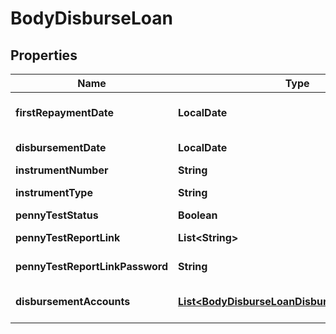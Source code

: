 

# BodyDisburseLoan


## Properties

Name | Type | Description | Notes
------------ | ------------- | ------------- | -------------
**firstRepaymentDate** | **LocalDate** | First repayment date as per repayment schedule |  [optional]
**disbursementDate** | **LocalDate** | Disbursement date to the end customer |  [optional]
**instrumentNumber** | **String** | UTR / Cheque Number |  [optional]
**instrumentType** | **String** | RTGS / NEFT / UPI / Cheque |  [optional]
**pennyTestStatus** | **Boolean** | Penny Test Status |  [optional]
**pennyTestReportLink** | **List&lt;String&gt;** | Penny Test Status Report Link |  [optional]
**pennyTestReportLinkPassword** | **String** | Penny Test Status Report Link Password |  [optional]
**disbursementAccounts** | [**List&lt;BodyDisburseLoanDisbursementAccounts&gt;**](BodyDisburseLoanDisbursementAccounts.md) | Refer table DisbursementAccounts for attributes |  [optional]



